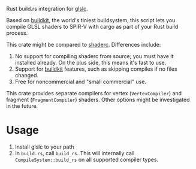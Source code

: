 Rust build.rs integration for [glslc](https://github.com/google/shaderc).

Based on [buildkit](https://github.com/drewcrawford/buildkit), the world's tiniest buildsystem,
this script lets you compile GLSL shaders to SPIR-V with cargo as part of your Rust build process.

This crate might be compared to [shaderc](https://docs.rs/shaderc/0.6.2/shaderc/). Differences include:

1.  No support for compiling shaderc from source; you must have it installed already.  On the plus side, this means
    it's fast to use.
2.  Support for [buildkit](https://github.com/drewcrawford/buildkit) features, such as skipping compiles if no files changed.
3.  Free for noncommercial and "small commercial" use.

This crate provides separate compilers for vertex (`VertexCompiler`) and fragment (`FragmentCompiler`) shaders.  Other options might be investigated in the future.

# Usage

1.  Install glslc to your path
2.  In `build.rs`, call `build_rs`.  This will internally call `CompileSystem::build_rs` on all supported compiler types.